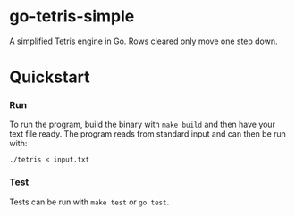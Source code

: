 # go-tetris-simple
A simplified Tetris engine in Go. Rows cleared only move one step down.

# Quickstart
### Run
To run the program, build the binary with `make build` and then have your text file ready. The program reads from standard input and can then be run with:

```
./tetris < input.txt
```


### Test
Tests can be run with `make test` or `go test`.
